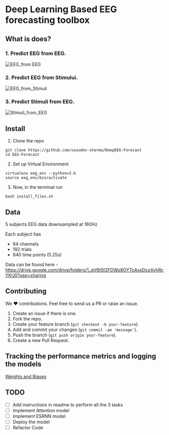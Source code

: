 # Deep Learning Based EEG forecasting toolbox

## What is does?

### 1. Predict EEG from EEG.
![EEG_from EEG](https://github.com/vasudev-sharma/EEG/blob/master/.static/images/EEG_from_EEG.png)
### 2. Predict EEG from Stimului.
![EEG_from_Stimuli](https://github.com/vasudev-sharma/EEG/blob/master/.static/images/EEG_from_Stimuli.png)
### 3. Predict Stimuli from EEG.

![Stimuli_from_EEG](https://github.com/vasudev-sharma/EEG/blob/master/.static/images/Stimulus_from_EEG.png)
## Install
1. Clone the repo
~~~
git clone https://github.com/vasudev-sharma/DeepEEG-Forecast
cd EEG-Forecast
~~~
2. Set up Virtual Environment
```
virtualenv eeg_env --python=3.6
source eeg_env/bin/activate
```

3. Now, in the terminal run
```
bash install_files.sh
```

## Data
5 subjects EEG data downsampled at 160Hz <br>

Each subject has 
- 64 channels
- 192 trials
- 840 time points (5.25s) 

Data can be found here - https://drive.google.com/drive/folders/1_gV6t5f2FDWo8OYTcAxsDxz4yhRcYKU0?usp=sharing

## Contributing
We ❤️ contributions. Feel free to send us a PR or raise an issue.

1. Create an issue if there is one.
2. Fork the repo.
3. Create your feature branch (`git checkout -b your-feature`).
4. Add and commit your changes (`git commit -am 'message'`).
5. Push the branch (`git push origin your-feature`).
6. Create a new Pull Request.

## Tracking the performance metrics and logging the models

[Weights and Biases](https://wandb.ai/)

## TODO
- [ ] Add instructions in readme to perform all the 3 tasks
- [ ] Implement Attention model
- [ ] Implement ESRNN model
- [ ] Deploy the model 
- [ ] Refactor Code
